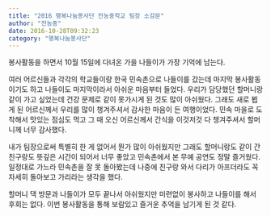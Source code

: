 ```yaml
---
title: "2016 행복나눔봉사단 전농중학교 팀장 소감문"
author: "전농중"
date: 2016-10-28T09:32:23
category: "행복나눔봉사단"
---
```


봉사활동을 하면서 10월 15일에 다녀온 가을 나들이가 가장 기억에 남는다.

여러 어르신들과 각각의 학교들이랑 한국 민속촌으로 나들이를 갔는데 마지막 봉사활동이기도 하고 나들이도 마지막이라서 아쉬운 마음부터 들었다. 우리가 담당했던 할머니랑 같이 가고 싶었는데 건강 문제로 같이 못가시게 된 것도 많이 아쉬웠다. 그래도 새로 뵙게 된 어르신께서 우리를 많이 챙겨주셔서 감사한 마음이 든 여행이었다. 민속 마을로 도착해서 맛있는 점심도 먹고 그 때 오신 어르신께서 간식을 이것저것 다 챙겨주셔서 할머니께 너무 감사했다.

내가 팀장으로써 특별히 한 게 없어서 뭔가 많이 아쉬웠지만 그래도 할머니랑도 같이 간 친구랑도 뜻깊은 시간이 되어서 너무 좋았고 민속촌에서 본 무예 공연도 정말 즐거웠다. 일정대로 가느라 민속촌을 잘 못 돌아봤는데 나중에 친구랑 와서 다리가 아프더라도 꼭 자세히 돌아보고 가리라는 생각을 했다.

할머니 댁 방문과 나들이가 모두 끝나서 아쉬웠지만 미련없이 봉사하고 나들이를 해서 후회는 없다. 이번 봉사활동을 통해 보람있고 즐거운 추억을 남기게 된 것 같다.
